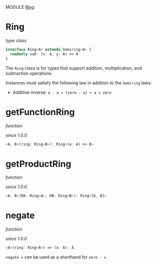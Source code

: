 MODULE [Ring](https://github.com/gcanti/fp-ts/blob/master/src/Ring.ts)

# Ring

_type class_

```ts
interface Ring<A> extends Semiring<A> {
  readonly sub: (x: A, y: A) => A
}
```

The `Ring` class is for types that support addition, multiplication,
and subtraction operations.

Instances must satisfy the following law in addition to the `Semiring`
laws:

* Additive inverse: `a - a = (zero - a) + a = zero`

# getFunctionRing

_function_

_since 1.0.0_

```ts
<A, B>(ring: Ring<B>): Ring<(a: A) => B>
```

# getProductRing

_function_

_since 1.0.0_

```ts
<A, B>(RA: Ring<A>, RB: Ring<B>): Ring<[A, B]>
```

# negate

_function_

_since 1.0.0_

```ts
<A>(ring: Ring<A>) => (a: A): A
```

`negate x` can be used as a shorthand for `zero - x`
